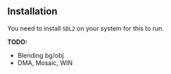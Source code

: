 ## Installation

You need to install `SDL2` on your system for this to run.

**TODO:**

- Blending bg/obj
- DMA, Mosaic, WIN
